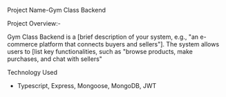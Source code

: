 Project Name-Gym Class Backend

Project Overview:-

Gym Class Backend is a [brief description of your system, e.g., "an e-commerce platform that connects buyers and sellers"]. The system allows users to [list key functionalities, such as "browse products, make purchases, and chat with sellers"

Technology Used

- Typescript, Express, Mongoose, MongoDB, JWT
